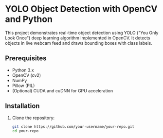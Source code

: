 # YOLO Object Detection with OpenCV and Python

This project demonstrates real-time object detection using YOLO ("You Only Look Once") deep learning algorithm implemented in OpenCV. It detects objects in live webcam feed and draws bounding boxes with class labels.

## Prerequisites

- Python 3.x
- OpenCV (cv2)
- NumPy
- Pillow (PIL)
- (Optional) CUDA and cuDNN for GPU acceleration

## Installation

1. Clone the repository:

   ```bash
   git clone https://github.com/your-username/your-repo.git
   cd your-repo
